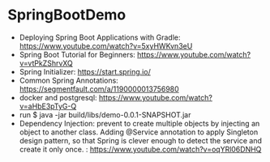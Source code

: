 # SpringBootDemo

* Deploying Spring Boot Applications with Gradle: https://www.youtube.com/watch?v=5xyHWKvn3eU
* Spring Boot Tutorial for Beginners: https://www.youtube.com/watch?v=vtPkZShrvXQ
* Spring Initializer: https://start.spring.io/
* Common Spring Annotations: https://segmentfault.com/a/1190000013756980
* docker and postgresql: https://www.youtube.com/watch?v=aHbE3pTyG-Q
* run $ java -jar build/libs/demo-0.0.1-SNAPSHOT.jar
* Dependency Injection: prevent to create multiple objects by injecting an object to another class. Adding @Service annotation to apply Singleton design pattern, so that Spring is clever enough to detect the service and create it only once. : https://www.youtube.com/watch?v=oqYRl06DNHQ
